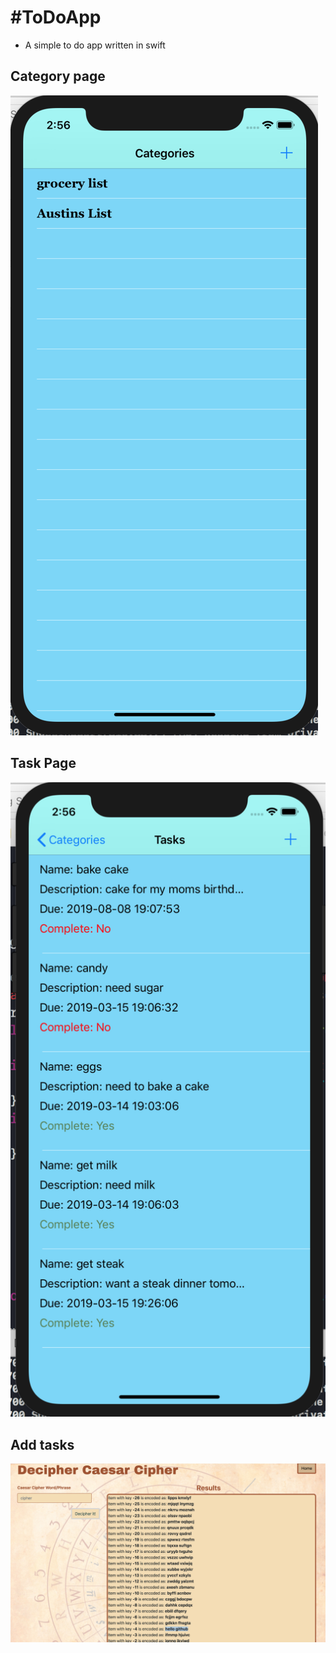 # #ToDoApp

* A simple to do app written in swift
## Category page
![Design](https://github.com/AustinEnglish/ToDoApp/blob/master/Screen%20Shot%202019-03-15%20at%202.56.05%20PM.png?raw=true "categories")

## Task Page
![cipher pages](https://github.com/AustinEnglish/ToDoApp/blob/master/Screen%20Shot%202019-03-15%20at%202.56.23%20PM.png?raw=true "tasks")

## Add tasks
![cipher pages](https://github.com/AustinEnglish/Ceasar-Cipher/blob/master/Screen%20Shot%202019-02-02%20at%2012.27.55%20PM.png?raw=true "Title")
